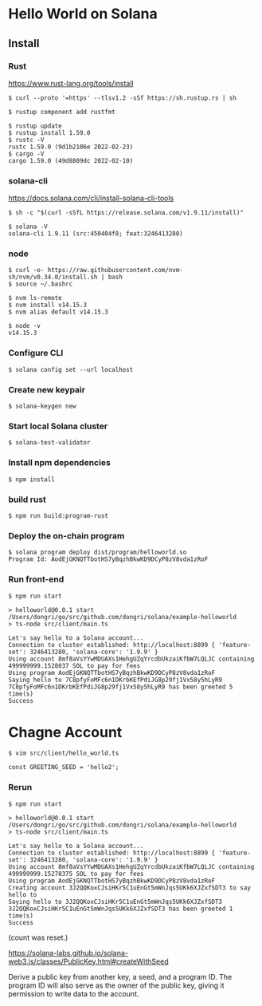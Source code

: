 # Hello World on Solana

## Install

### Rust
https://www.rust-lang.org/tools/install
```
$ curl --proto '=https' --tlsv1.2 -sSf https://sh.rustup.rs | sh

$ rustup component add rustfmt

$ rustup update
$ rustup install 1.59.0
$ rustc -V
rustc 1.59.0 (9d1b2106e 2022-02-23)
$ cargo -V
cargo 1.59.0 (49d8809dc 2022-02-10)
```

### solana-cli
https://docs.solana.com/cli/install-solana-cli-tools
```
$ sh -c "$(curl -sSfL https://release.solana.com/v1.9.11/install)"

$ solana -V
solana-cli 1.9.11 (src:450404f8; feat:3246413280)
```

### node
```
$ curl -o- https://raw.githubusercontent.com/nvm-sh/nvm/v0.34.0/install.sh | bash
$ source ~/.bashrc

$ nvm ls-remote
$ nvm install v14.15.3
$ nvm alias default v14.15.3

$ node -v
v14.15.3
```

### Configure CLI
```
$ solana config set --url localhost
```
### Create new keypair
```
$ solana-keygen new
```

### Start local Solana cluster
```
$ solana-test-validator
```

### Install npm dependencies
```
$ npm install
```

### build rust
```
$ npm run build:program-rust
```

### Deploy the on-chain program
```
$ solana program deploy dist/program/helloworld.so
Program Id: AodEjGKNQTTbotHS7yBqzhBkwKD9DCyP8zV8vda1zRoF

```

### Run front-end
```
$ npm run start

> helloworld@0.0.1 start /Users/dongri/go/src/github.com/dongri/solana/example-helloworld
> ts-node src/client/main.ts

Let's say hello to a Solana account...
Connection to cluster established: http://localhost:8899 { 'feature-set': 3246413280, 'solana-core': '1.9.9' }
Using account 8mf8aVsYYwMDUAXs1HehgUZqYrcdbUkzaiKfbW7LQLJC containing 499999999.1528037 SOL to pay for fees
Using program AodEjGKNQTTbotHS7yBqzhBkwKD9DCyP8zV8vda1zRoF
Saying hello to 7C8pfyFoMFc6n1DKrbKEfPdiJG8p29fj1Vx58y5hLyR9
7C8pfyFoMFc6n1DKrbKEfPdiJG8p29fj1Vx58y5hLyR9 has been greeted 5 time(s)
Success
```

# Chagne Account
```
$ vim src/client/hello_world.ts

const GREETING_SEED = 'hello2';
```

### Rerun
```
$ npm run start

> helloworld@0.0.1 start /Users/dongri/go/src/github.com/dongri/solana/example-helloworld
> ts-node src/client/main.ts

Let's say hello to a Solana account...
Connection to cluster established: http://localhost:8899 { 'feature-set': 3246413280, 'solana-core': '1.9.9' }
Using account 8mf8aVsYYwMDUAXs1HehgUZqYrcdbUkzaiKfbW7LQLJC containing 499999999.15278375 SOL to pay for fees
Using program AodEjGKNQTTbotHS7yBqzhBkwKD9DCyP8zV8vda1zRoF
Creating account 3J2QQKoxCJsiHKr5C1uEnGt5mWnJqs5UKk6XJZxfSDT3 to say hello to
Saying hello to 3J2QQKoxCJsiHKr5C1uEnGt5mWnJqs5UKk6XJZxfSDT3
3J2QQKoxCJsiHKr5C1uEnGt5mWnJqs5UKk6XJZxfSDT3 has been greeted 1 time(s)
Success
```
(count was reset.)

https://solana-labs.github.io/solana-web3.js/classes/PublicKey.html#createWithSeed

Derive a public key from another key, a seed, and a program ID. The program ID will also serve as the owner of the public key, giving it permission to write data to the account.
